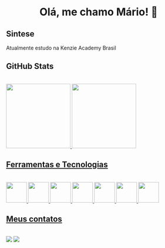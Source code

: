 ## <h1 align="center"> Olá, me chamo Mário! 🚀</h1>

## Sintese 
<p> Atualmente estudo na Kenzie Academy Brasil</p>

## GitHub Stats  
<div><br>
<a href="https://github.com/mariolucass">
  <img height="175em"  src="https://github-readme-stats.vercel.app/api?username=mariolucass&count_private=true&show_icons=true&border_radius=10px&custom_title=My+Stats&hide=stars&bg_color=002e34,004443,002e34&title_color=00c16c&icon_color=00c16c&text_color=e9e9e9&border_color=00755c&" />
  <img height="175em" src="https://github-readme-stats.vercel.app/api/top-langs/?username=mariolucass&bg_color=002e34,004443,002e34&title_color=00c16c&icon_color=00c16c&text_color=e9e9e9&border_color=00755c&layout=compact&" />
</div>

## Ferramentas e Tecnologias 
<div style="display: inline_block"><br>
<img src="https://cdn.jsdelivr.net/gh/devicons/devicon/icons/react/react-original-wordmark.svg" height="56px" width="56px"/>
<img src="https://cdn.jsdelivr.net/gh/devicons/devicon/icons/typescript/typescript-original.svg" height="56px" width="56px"/>
<img src="https://cdn.jsdelivr.net/gh/devicons/devicon/icons/javascript/javascript-original.svg" height="56px" width="56px"/>
<img src="https://cdn.jsdelivr.net/gh/devicons/devicon/icons/git/git-plain.svg" height="56px" width="56px"/>
<img src="https://cdn.jsdelivr.net/gh/devicons/devicon/icons/github/github-original.svg" height="56px" width="56px"/>
<img src="https://cdn.jsdelivr.net/gh/devicons/devicon/icons/nodejs/nodejs-original.svg" height="56px" width="56px"/>
<img src="https://cdn.jsdelivr.net/gh/devicons/devicon/icons/yarn/yarn-original.svg" height="56px" width="56px"/>
  </div>
  
  
## Meus contatos  
  <div><br>
<a href = "mailto:contato@seu-usuário-aqui"><img src="https://img.shields.io/badge/Gmail-D14836?style=for-the-badge&logo=gmail&logoColor=white" target="_blank"></a>
<a href="https://www.linkedin.com/in/seu-usuário-linkedln-aqui" target="_blank"><img src="https://img.shields.io/badge/-LinkedIn-%230077B5?style=for-the-badge&logo=linkedin&logoColor=white" target="_blank"></a>   
</div>
